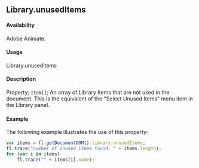 ## Library.unusedItems

#### Availability

Adobe Animate.

#### Usage

Library.unusedItems

#### Description

Property; `Item[]`; An array of Library Items that are not used in the document. This is the equivalent of the "Select Unused Items" menu item in the Library panel.

#### Example

The following example illustrates the use of this property:

```javascript
var items = fl.getDocumentDOM().library.unusedItems;
fl.trace("number of unused items found: " + items.length);
for (var i in items)
    fl.trace("" + items[i].name);
```
